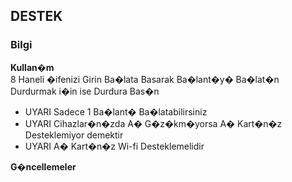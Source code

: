 ## DESTEK
### Bilgi

**Kullan�m**<br/>
8 Haneli �ifenizi Girin
Ba�lata Basarak Ba�lant�y� Ba�lat�n
Durdurmak i�in ise Durdura Bas�n
- UYARI Sadece 1 Ba�lant� Ba�latabilirsiniz
- UYARI Cihazlar�n�zda A� G�z�km�yorsa A� Kart�n�z Desteklemiyor demektir
- UYARI A� Kart�n�z Wi-fi Desteklemelidir

**G�ncellemeler**<br>
